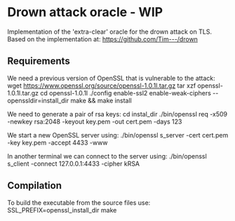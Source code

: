 # Drown attack oracle - WIP

Implementation of the 'extra-clear' oracle for the drown attack on TLS.
Based on the implementation at: https://github.com/Tim---/drown

## Requirements
We need a previous version of OpenSSL that is vulnerable to the attack:
	wget https://www.openssl.org/source/openssl-1.0.1l.tar.gz
	tar xzf openssl-1.0.1l.tar.gz
	cd openssl-1.0.1l
	./config enable-ssl2 enable-weak-ciphers --openssldir=install_dir
	make && make install

We need to generate a pair of rsa keys:
	cd instal_dir
	./bin/openssl req -x509 -newkey rsa:2048 -keyout key.pem -out cert.pem -days 123
	
We start a new OpenSSL server using:
	./bin/openssl s_server -cert cert.pem -key key.pem -accept 4433 -www

In another terminal we can connect to the server using:
	./bin/openssl s_client -connect 127.0.0.1:4433 -cipher kRSA

## Compilation
To build the executable from the source files use:
	SSL_PREFIX=openssl_install_dir make
